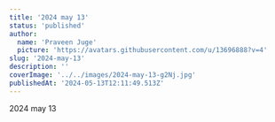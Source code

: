 ```yaml
---
title: '2024 may 13'
status: 'published'
author:
  name: 'Praveen Juge'
  picture: 'https://avatars.githubusercontent.com/u/13696888?v=4'
slug: '2024-may-13'
description: ''
coverImage: '../../images/2024-may-13-g2Nj.jpg'
publishedAt: '2024-05-13T12:11:49.513Z'
---
```


2024 may 13